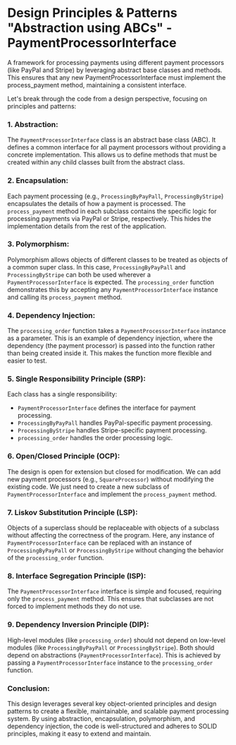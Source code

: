 # Design Principles & Patterns "Abstraction using ABCs" - PaymentProcessorInterface
A framework for processing payments using different payment processors (like PayPal and Stripe) by leveraging abstract base classes and methods. This ensures that any new PaymentProcessorInterface must implement the process_payment method, maintaining a consistent interface.


Let's break through the code from a design perspective, focusing on principles and patterns:

### 1. **Abstraction**:
The `PaymentProcessorInterface` class is an abstract base class (ABC). It defines a common interface for all payment processors without providing a concrete implementation. This allows us to define methods that must be created within any child classes built from the abstract class.

### 2. **Encapsulation**:
Each payment processing (e.g., `ProcessingByPayPall`, `ProcessingByStripe`) encapsulates the details of how a payment is processed. The `process_payment` method in each subclass contains the specific logic for processing payments via PayPal or Stripe, respectively. This hides the implementation details from the rest of the application.

### 3. **Polymorphism**:
Polymorphism allows objects of different classes to be treated as objects of a common super class. In this case, `ProcessingByPayPall` and `ProcessingByStripe` can both be used wherever a `PaymentProcessorInterface` is expected. The `processing_order` function demonstrates this by accepting any `PaymentProcessorInterface` instance and calling its `process_payment` method.

### 4. **Dependency Injection**:
The `processing_order` function takes a `PaymentProcessorInterface` instance as a parameter. This is an example of dependency injection, where the dependency (the payment processor) is passed into the function rather than being created inside it. This makes the function more flexible and easier to test.

### 5. **Single Responsibility Principle (SRP)**:
Each class has a single responsibility:
- `PaymentProcessorInterface` defines the interface for payment processing.
- `ProcessingByPayPall` handles PayPal-specific payment processing.
- `ProcessingByStripe` handles Stripe-specific payment processing.
- `processing_order` handles the order processing logic.

### 6. **Open/Closed Principle (OCP)**:
The design is open for extension but closed for modification. We can add new payment processors (e.g., `SquareProcessor`) without modifying the existing code. We just need to create a new subclass of `PaymentProcessorInterface` and implement the `process_payment` method.

### 7. **Liskov Substitution Principle (LSP)**:
Objects of a superclass should be replaceable with objects of a subclass without affecting the correctness of the program. Here, any instance of `PaymentProcessorInterface` can be replaced with an instance of `ProcessingByPayPall` or `ProcessingByStripe` without changing the behavior of the `processing_order` function.

### 8. **Interface Segregation Principle (ISP)**:
The `PaymentProcessorInterface` interface is simple and focused, requiring only the `process_payment` method. This ensures that subclasses are not forced to implement methods they do not use.

### 9. **Dependency Inversion Principle (DIP)**:
High-level modules (like `processing_order`) should not depend on low-level modules (like `ProcessingByPayPall` or `ProcessingByStripe`). Both should depend on abstractions (`PaymentProcessorInterface`). This is achieved by passing a `PaymentProcessorInterface` instance to the `processing_order` function.

### Conclusion:
This design leverages several key object-oriented principles and design patterns to create a flexible, maintainable, and scalable payment processing system. By using abstraction, encapsulation, polymorphism, and dependency injection, the code is well-structured and adheres to SOLID principles, making it easy to extend and maintain.
